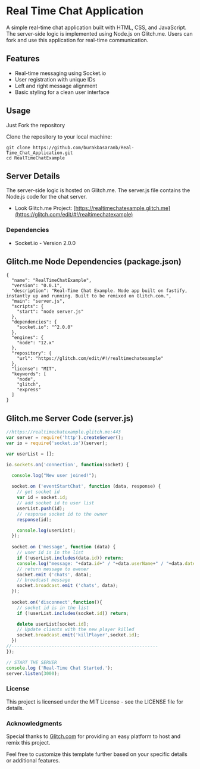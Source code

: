 # Real Time Chat Application

A simple real-time chat application built with HTML, CSS, and JavaScript. The server-side logic is implemented using Node.js on Glitch.me. Users can fork and use this application for real-time communication.

## Features

- Real-time messaging using Socket.io
- User registration with unique IDs
- Left and right message alignment
- Basic styling for a clean user interface

## Usage

Just Fork the repository 

Clone the repository to your local machine:

```
git clone https://github.com/burakbasaranb/Real-Time_Chat_Application.git
cd RealTimeChatExample
```

## Server Details

The server-side logic is hosted on Glitch.me. The server.js file contains the Node.js code for the chat server.

- Look Glitch.me Project: [https://realtimechatexample.glitch.me](https://glitch.com/edit/#!/realtimechatexample)

### Dependencies
- Socket.io - Version 2.0.0

## Glitch.me Node Dependencies (package.json)
```
{
  "name": "RealTimeChatExample",
  "version": "0.0.1",
  "description": "Real-Time Chat Example. Node app built on fastify, instantly up and running. Built to be remixed on Glitch.com.",
  "main": "server.js",
  "scripts": {
    "start": "node server.js"
  },
  "dependencies": {
    "socket.io": "^2.0.0"
  },
  "engines": {
    "node": "12.x"
  },
  "repository": {
    "url": "https://glitch.com/edit/#!/realtimechatexample"
  },
  "license": "MIT",
  "keywords": [
    "node",
    "glitch",
    "express"
  ]
}
```

## Glitch.me Server Code (server.js)
```js
//https://realtimechatexample.glitch.me:443
var server = require('http').createServer();
var io = require('socket.io')(server);

var userList = [];

io.sockets.on('connection', function(socket) {

  console.log("New user joined!");
  
  socket.on ('eventStartChat', function (data, response) {
    // get socket id
    var id = socket.id;
    // add socket id to user list
    userList.push(id);
    // response socket id to the owner
    response(id); 

    console.log(userList);
  });
  
  socket.on ('message', function (data) { 
    // user id is in the list
    if (!userList.includes(data.id)) return;
    console.log("message: "+data.id+" / "+data.userName+" / "+data.date+" / "+data.message);
    // return message to owener
    socket.emit ('chats', data);
    // broadcast message
    socket.broadcast.emit ('chats', data);
  });
  
  socket.on('disconnect',function(){
    // socket id is in the list
    if (!userList.includes(socket.id)) return;

    delete userList[socket.id];
    // Update clients with the new player killed 
    socket.broadcast.emit('killPlayer',socket.id);
  })
//-------------------------------------------------------
});

// START THE SERVER
console.log ('Real-Time Chat Started.');
server.listen(3000);
```

### License

This project is licensed under the MIT License - see the LICENSE file for details.

### Acknowledgments

Special thanks to [Glitch.com](https://glitch.com) for providing an easy platform to host and remix this project.

Feel free to customize this template further based on your specific details or additional features.
